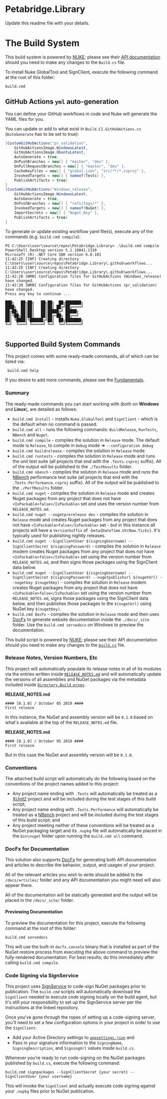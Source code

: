 ﻿# Petabridge.Library

Update this readme file with your details.

# The Build System

This build system is powered by [NUKE](https://nuke.build/); please see their [API documentation](https://nuke.build/docs/getting-started/philosophy.html) should you need to make any changes to the `Build.cs` file.

To install Nuke GlobalTool and SignClient, execute the following command at the root of this folder:

```
build.cmd
```

## GitHub Actions `yml` auto-generation

You can define your GitHub workflows in code and Nuke will generate the YAML files for you.

You can update or add to what exist in `Build.CI.GitHubActions.cs` (`AutoGenerate` has to be set to true):

```csharp
[CustomGitHubActions("pr_validation",
    GitHubActionsImage.WindowsLatest,
    GitHubActionsImage.UbuntuLatest,
    AutoGenerate = true,
    OnPushBranches = new[] { "master", "dev" },
    OnPullRequestBranches = new[] { "master", "dev" },
    CacheKeyFiles = new[] { "global.json", "src/**/*.csproj" },
    InvokedTargets = new[] { nameof(Tests) },
    PublishArtifacts = true)
]
[CustomGitHubActions("Windows_release",
    GitHubActionsImage.WindowsLatest,
    AutoGenerate = true,
    OnPushBranches = new[] { "refs/tags/*" },
    InvokedTargets = new[] { nameof(NuGet) },
    ImportSecrets = new[] { "Nuget_Key" },
    PublishArtifacts = true)
]

```
To generate or update existing workflow yaml file(s), execute any of the commands (e.g. `build.cmd compile`):

```shell
PS C:\Users\user\source\repos\Petabridge.Library> .\build.cmd compile
PowerShell Desktop version 5.1.19041.1320
Microsoft (R) .NET Core SDK version 6.0.101
11:42:25 [INF] Creating directory C:\Users\user\source\repos\Petabridge.Library\.github\workflows...
11:42:25 [INF] Creating directory C:\Users\user\source\repos\Petabridge.Library\.github\workflows...
11:42:28 [WRN] Configuration files for GitHubActions (Windows_release) have changed.
11:42:28 [WRN] Configuration files for GitHubActions (pr_validation) have changed.
Press any key to continue ...

███╗   ██╗██╗   ██╗██╗  ██╗███████╗
████╗  ██║██║   ██║██║ ██╔╝██╔════╝
██╔██╗ ██║██║   ██║█████╔╝ █████╗  
██║╚██╗██║██║   ██║██╔═██╗ ██╔══╝  
██║ ╚████║╚██████╔╝██║  ██╗███████╗
╚═╝  ╚═══╝ ╚═════╝ ╚═╝  ╚═╝╚══════╝
​ 
```

## Supported Build System Commands

This project comes with some ready-made commands, all of which can be listed via:

```
 build.cmd help
```
If you desire to add more commands, please see the [Fundamentals](https://nuke.build/docs/authoring-builds/fundamentals.html).

### Summary

The ready-made commands you can start working with (both on **Windows** and **Linux**), are detailed as follows:

* `build.cmd Install` - installs `Nuke.GlobalTool` and `SignClient` - which is the default when no command is passed.
* `build.cmd all` - runs the following commands: `BuildRelease`, `RunTests`, `NBench` and `Nuget`.
* `build.cmd compile` - compiles the solution in `Release` mode. The default mode is `Release`, to compile in `Debug` mode => `--configuration debug`
* `build.cmd buildrelease` - compiles the solution in `Release` mode.
* `build.cmd runtests` - compiles the solution in `Release` mode and runs the unit test suite (all projects that end with the `.Tests.csproj` suffix). All of the output will be published to the `./TestResults` folder.
* `build.cmd nbench` - compiles the solution in `Release` mode and runs the [NBench](https://nbench.io/) performance test suite (all projects that end with the `.Tests.Performance.csproj` suffix). All of the output will be published to the `./PerfResults` folder.
* `build.cmd nuget` - compiles the solution in `Release` mode and creates Nuget packages from any project that does not have `<IsPackable>false</IsPackable>` set and uses the version number from `RELEASE_NOTES.md`.
* `build.cmd nuget --nugetprerelease dev` - compiles the solution in `Release` mode and creates Nuget packages from any project that does not have `<IsPackable>false</IsPackable>` set - but in this instance all projects will have a `VersionSuffix` of `-beta{DateTime.UtcNow.Ticks}`. It's typically used for publishing nightly releases.
* `build.cmd nuget --SignClientUser $(signingUsername) --SignClientSecret $(signingPassword)` - compiles the solution in `Release` modem creates Nuget packages from any project that does not have `<IsPackable>false</IsPackable>` set using the version number from `RELEASE_NOTES.md`, and then signs those packages using the SignClient data below.
* `build.cmd nuget --SignClientUser $(signingUsername) --SignClientSecret $(signingPassword) --nugetpublishurl $(nugetUrl) --nugetkey $(nugetKey)` - compiles the solution in `Release` modem creates Nuget packages from any project that does not have `<IsPackable>false</IsPackable>` set using the version number from `RELEASE_NOTES.md`, signs those packages using the SignClient data below, and then publishes those packages to the `$(nugetUrl)` using NuGet key `$(nugetKey)`.
* `build.cmd DocFx` - compiles the solution in `Release` mode and then uses [DocFx](http://dotnet.github.io/docfx/) to generate website documentation inside the `./docs/_site` folder. Use the `build.cmd servedocs` on Windows to preview the documentation.

This build script is powered by [NUKE](https://nuke.build/); please see their API documentation should you need to make any changes to the [`build.cs`](/build/build.cs) file.

### Release Notes, Version Numbers, Etc
This project will automatically populate its release notes in all of its modules via the entries written inside [`RELEASE_NOTES.md`](RELEASE_NOTES.md) and will automatically update the versions of all assemblies and NuGet packages via the metadata included inside [`Directory.Build.props`](src/Directory.Build.props).

**RELEASE_NOTES.md**
```
#### [0.1.0] / October 05 2019 ####
First release
```

In this instance, the NuGet and assembly version will be `0.1.0` based on what's available at the top of the `RELEASE_NOTES.md` file.

**RELEASE_NOTES.md**
```
#### [0.1.0] / October 05 2019 ####
First release
```

But in this case the NuGet and assembly version will be `0.1.0`.

### Conventions
The attached build script will automatically do the following based on the conventions of the project names added to this project:

* Any project name ending with `.Tests` will automatically be treated as a [XUnit2](https://xunit.github.io/) project and will be included during the test stages of this build script;
* Any project name ending with `.Tests.Performance` will automatically be treated as a [NBench](https://github.com/petabridge/NBench) project and will be included during the test stages of this build script; and
* Any project meeting neither of these conventions will be treated as a NuGet packaging target and its `.nupkg` file will automatically be placed in the `bin\nuget` folder upon running the `build.cmd all` command.

### DocFx for Documentation
This solution also supports [DocFx](http://dotnet.github.io/docfx/) for generating both API documentation and articles to describe the behavior, output, and usages of your project. 

All of the relevant articles you wish to write should be added to the `/docs/articles/` folder and any API documentation you might need will also appear there.

All of the documentation will be statically generated and the output will be placed in the `/docs/_site/` folder. 

#### Previewing Documentation
To preview the documentation for this project, execute the following command at the root of this folder:

```
build.cmd servedocs
```

This will use the built-in `docfx.console` binary that is installed as part of the NuGet restore process from executing the above command to preview the fully-rendered documentation. For best results, do this immediately after calling `build.cmd compile`.

### Code Signing via SignService
This project uses [SignService](https://github.com/onovotny/SignService) to code-sign NuGet packages prior to publication. The `build.cmd` scripts will automatically download the `SignClient` needed to execute code signing locally on the build agent, but it's still your responsibility to set up the SignService server per the instructions at the linked repository.

Once you've gone through the ropes of setting up a code-signing server, you'll need to set a few configuration options in your project in order to use the `SignClient`:

* Add your Active Directory settings to [`appsettings.json`](appsettings.json) and
* Pass in your signature information to the `SigningName`, `SigningDescription`, and `SigningUrl` values inside `build.cs`.

Whenever you're ready to run code-signing on the NuGet packages published by `build.cs`, execute the following command:

```
build.cmd signpackages --SignClientSecret {your secret} --SignClientUser {your username}
```

This will invoke the `SignClient` and actually execute code signing against your `.nupkg` files prior to NuGet publication.
